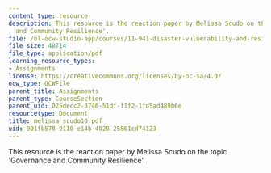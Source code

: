 ```yaml
---
content_type: resource
description: This resource is the reaction paper by Melissa Scudo on the topic 'Governance
  and Community Resilience'.
file: /ol-ocw-studio-app/courses/11-941-disaster-vulnerability-and-resilience-spring-2005/901fb5789110e14b402825861cd74123_melissa_scudo10.pdf
file_size: 48714
file_type: application/pdf
learning_resource_types:
- Assignments
license: https://creativecommons.org/licenses/by-nc-sa/4.0/
ocw_type: OCWFile
parent_title: Assignments
parent_type: CourseSection
parent_uid: 025decc2-3746-51df-f1f2-1fd5ad489b6e
resourcetype: Document
title: melissa_scudo10.pdf
uid: 901fb578-9110-e14b-4028-25861cd74123
---
```

This resource is the reaction paper by Melissa Scudo on the topic 'Governance and Community Resilience'.